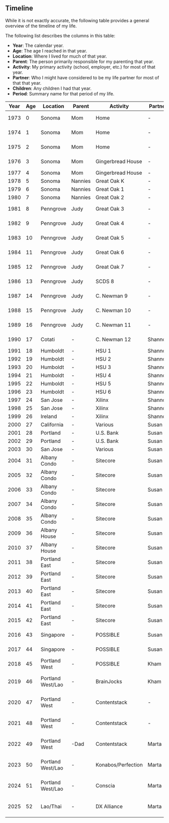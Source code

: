 ## Timeline

While it is not exactly accurate, the following table provides a general overview of the timeline of my life.

The following list describes the columns in this table:

 - **Year**: The calendar year.
 - **Age**: The age I reached in that year.
 - **Location**: Where I lived for much of that year.
 - **Parent**: The person primarily responsible for my parenting that year.
 - **Activity**: My primary activity (school, employer, etc.) for most of that year.
 - **Partner**: Who I might have considered to be my life partner for most of that that year.
 - **Children**: Any children I had that year.
 - **Period**: Summary name for that period of my life.

| Year | Age | Location          | Parent  | Activity           | Partner | Children        | Period       | File      |
| ---- | --- | ----------------- | ------- | ------------------ | ------- | --------------- | ------------ | --------- | 
| 1973 | 0   | Sonoma            | Mom     | Home               | -       | -               | Mom          | 1973-1976 |
| 1974 | 1   | Sonoma            | Mom     | Home               | -       | -               | Mom          | 1973-1976 |
| 1975 | 2   | Sonoma            | Mom     | Home               | -       | -               | Mom          | 1973-1976 |
| 1976 | 3   | Sonoma            | Mom     | Gingerbread House  | -       | -               | Mom          | 1973-1976 |
| 1977 | 4   | Sonoma            | Mom     | Gingerbread House  | -       | -               | Mom          | 1077      |
| 1978 | 5   | Sonoma            | Nannies | Great Oak K        | -       | -               | Nannies      |
| 1979 | 6   | Sonoma            | Nannies | Great Oak 1        | -       | -               | Nannies      |
| 1980 | 7   | Sonoma            | Nannies | Great Oak 2        | -       | -               | Nannies      |
| 1981 | 8   | Penngrove         | Judy    | Great Oak 3        | -       | -               | Nannies      | 1981-1986 |
| 1982 | 9   | Penngrove         | Judy    | Great Oak 4        | -       | -               | Judy         | 1981-1986 |
| 1983 | 10  | Penngrove         | Judy    | Great Oak 5        | -       | -               | Judy         | 1981-1986 |
| 1984 | 11  | Penngrove         | Judy    | Great Oak 6        | -       | -               | Judy         | 1981-1986 |
| 1985 | 12  | Penngrove         | Judy    | Great Oak 7        | -       | -               | Judy         | 1981-1986 |
| 1986 | 13  | Penngrove         | Judy    | SCDS 8             | -       | -               | Judy         | 1981-1986 |
| 1987 | 14  | Penngrove         | Judy    | C. Newman 9        | -       | -               | Judy         | 1987-1990 |
| 1988 | 15  | Penngrove         | Judy    | C. Newman 10       | -       | -               | Judy         | 1987-1990 |
| 1989 | 16  | Penngrove         | Judy    | C. Newman 11       | -       | -               | Judy         | 1987-1990 |
| 1990 | 17  | Cotati            | -       | C. Newman 12       | Shannon | -               | HSU          | 1987-1990 |
| 1991 | 18  | Humboldt          | -       | HSU 1              | Shannon | -               | HSU          |
| 1992 | 19  | Humboldt          | -       | HSU 2              | Shannon | -               | HSU          |
| 1993 | 20  | Humboldt          | -       | HSU 3              | Shannon | -               | HSU          |
| 1994 | 21  | Humboldt          | -       | HSU 4              | Shannon | -               | HSU          |
| 1995 | 22  | Humboldt          | -       | HSU 5              | Shannon | -               | HSU          |
| 1996 | 23  | Humboldt          | -       | HSU 6              | Shannon | -               | Xilinx       |
| 1997 | 24  | San Jose          | -       | Xilinx             | Shannon | -               | Xilinx       |
| 1998 | 25  | San Jose          | -       | Xilinx             | Shannon | -               | Xilinx       |
| 1999 | 26  | Ireland           | -       | Xilinx             | Shannon | -               | Xilinx       |
| 2000 | 27  | California        | -       | Various            | Susan   | -               | Transition   |
| 2001 | 28  | Portland          | -       | U.S. Bank          | Susan   | -               | Interwoven   |
| 2002 | 29  | Portland          | -       | U.S. Bank          | Susan   | -               | Interwoven   |
| 2003 | 30  | San Jose          | -       | Various            | Susan   | -               | Interwoven   |
| 2004 | 31  | Albany Condo      | -       | Sitecore           | Susan   | -               | Sitecore     | 
| 2005 | 32  | Albany Condo      | -       | Sitecore           | Susan   | -               | Sitecore     |
| 2006 | 33  | Albany Condo      | -       | Sitecore           | Susan   | -               | Sitecore     |
| 2007 | 34  | Albany Condo      | -       | Sitecore           | Susan   | -               | Sitecore     |
| 2008 | 35  | Albany Condo      | -       | Sitecore           | Susan   | -               | Sitecore     |
| 2009 | 36  | Albany House      | -       | Sitecore           | Susan   | +John           | Sitecore     |
| 2010 | 37  | Albany House      | -       | Sitecore           | Susan   | John            | Sitecore     |
| 2011 | 38  | Portland East     | -       | Sitecore           | Susan   | John +Ben       | Sitecore     |
| 2012 | 39  | Portland East     | -       | Sitecore           | Susan   | John Ben        | Sitecore     |
| 2013 | 40  | Portland East     | -       | Sitecore           | Susan   | John Ben        | Sitecore     |
| 2014 | 41  | Portland East     | -       | Sitecore           | Susan   | John Ben        | Sitecore     |
| 2015 | 42  | Portland East     | -       | Sitecore           | Susan   | John Ben        | Sitecore     | 2015      |
| 2016 | 43  | Singapore         | -       | POSSIBLE           | Susan   | John Ben        | POSSIBLE     | 2017-2018 | 
| 2017 | 44  | Singapore         | -       | POSSIBLE           | Susan   | John Ben        | POSSIBLE     | 2017-2018 | 
| 2018 | 45  | Portland West     | -       | POSSIBLE           | Kham    | John Ben        | POSSIBLE     | 2017-2018 | 
| 2019 | 46  | Portland West/Lao | -       | BrainJocks         | Kham    | John Ben +Wendy | Transition   | 
| 2020 | 47  | Portland West     | -       | Contentstack       | -       | John Ben Wendy  | Contentstack | 2020-2022 |
| 2021 | 48  | Portland West     | -       | Contentstack       | -       | John Ben Wendy  | Contentstack | 2020-2022 |
| 2022 | 49  | Portland West     | -Dad    | Contentstack       | Marta   | John Ben Wendy  | Marta        | 2020-2022 |
| 2023 | 50  | Portland West/Lao | -       | Konabos/Perfection | Marta   | John Ben Wendy  | Marta        |
| 2024 | 51  | Portland West/Lao | -       | Conscia            | Marta   | John Ben Wendy  | Marta        |
| 2025 | 52  | Lao/Thai          | -       | DX Alliance        | Marta   | John Ben Wendy  | Marta        | 2025      |

